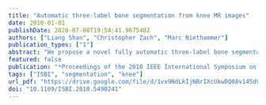 ```yaml
---
title: "Automatic three-label bone segmentation from knee MR images"
date: 2010-01-01
publishDate: 2020-07-08T19:54:41.967548Z
authors: ["Liang Shan", "Christopher Zach", "Marc Niethammer"]
publication_types: ["1"]
abstract: "We propose a novel fully automatic three-label bone segmentation approach applied to knee segmentation (femur and tibia) from T1 and T2* magnetic resonance (MR) images. The three-label segmentation approach guarantees separate segmentations of femur and tibia which cannot be assured by general binary segmentation methods. The proposed approach is based on a convex optimization problem by embedding label assignment into higher dimensions. Appearance information is used in the segmentation to favor the segmentation of the cortical bone. We validate the proposed three-label segmentation method on nine knee MR images against manual segmentations for femur and tibia."
featured: false
publication: "*Proceedings of the 2010 IEEE International Symposium on Biomedical Imaging: From Nano to Macro, Rotterdam, The Netherlands, 14-17 April, 2010*"
tags: ["ISBI", "segmentation", "knee"]
url_pdf: "https://drive.google.com/file/d/1vx9NdLkIjNBrIXcUkwDQ08v145d9-IcW"
doi: "10.1109/ISBI.2010.5490241"
---
```


